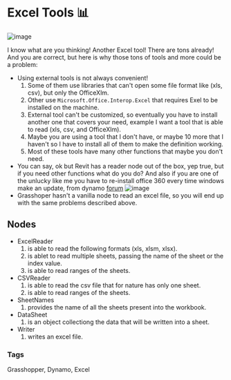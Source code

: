 # Excel Tools 📊
![image](https://user-images.githubusercontent.com/57708659/136891496-44aaa703-f6be-491b-9530-a9dfc9f72236.png)

I know what are you thinking! Another Excel tool! There are tons already! And you are correct, but here is why those tons of tools and more could be a problem:
* Using external tools is not always convenient!
  1. Some of them use libraries that can't open some file format like (xls, csv), but only the OfficeXlm.
  2. Other use ``Microsoft.Office.Interop.Excel`` that requires Exel to be installed on the machine.
  3. External tool can't be customized, so eventually you have to install another one that covers your need, example I want a tool that is able to read (xls, csv, and OfficeXlm).
  4. Maybe you are using a tool that I don't have, or maybe 10 more that I haven't so I have to install all of them to make the definition working.
  5. Most of these tools have many other functions that maybe you don't need.
* You can say, ok but Revit has a reader node out of the box, yep true, but if you need other functions what do you do? And also if you are one of the unlucky like me you have to re-install office 360 every time windows make an update, from dynamo [forum](https://forum.dynamobim.com/t/excel-data-importexcel-operation-failed/62197/19) ![image](https://user-images.githubusercontent.com/57708659/136896633-a69c93a9-b615-4f64-93d9-5c69d170d07e.png)
* Grasshoper hasn't a vanilla node to read an excel file, so you will end up with the same problems described above.

## Nodes 
* ExcelReader
  1. is able to read the following formats (xls, xlsm, xlsx).
  2. is ablet to read multiple sheets, passing the name of the sheet or the index value.
  3. is able to read ranges of the sheets.
* CSVReader
  1. is able to read the csv file that for nature has only one sheet.
  2. is able to read ranges of the sheets.
* SheetNames
  1. provides the name of all the sheets present into the workbook.
* DataSheet
  1. is an object collectiong the data that will be written into a sheet.
* Writer
  1. writes an excel file.

### Tags 
Grasshopper, Dynamo, Excel
